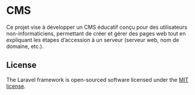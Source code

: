 
# CMS
Ce projet vise à développer un CMS éducatif conçu pour des utilisateurs non-informaticiens, permettant de créer et gérer des pages web tout en expliquant les étapes d’accession à un serveur (serveur web, nom de domaine, etc.).

## License

The Laravel framework is open-sourced software licensed under the [MIT license](https://opensource.org/licenses/MIT).

